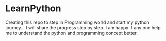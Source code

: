 # LearnPython
Creating this repo to step in Programming world and start my python journey...
I will share the progress step by step.
I am happy if any one help me to understand the python and programming concept better.
